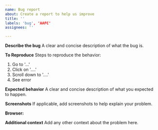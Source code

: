 ```yaml
---
name: Bug report
about: Create a report to help us improve
title: ''
labels: 'bug', 'AAFC'
assignees: ''

---
```


**Describe the bug**
A clear and concise description of what the bug is.

**To Reproduce**
Steps to reproduce the behavior:
1. Go to '...'
2. Click on '....'
3. Scroll down to '....'
4. See error

**Expected behavior**
A clear and concise description of what you expected to happen.

**Screenshots**
If applicable, add screenshots to help explain your problem.

**Browser:**

**Additional context**
Add any other context about the problem here.
